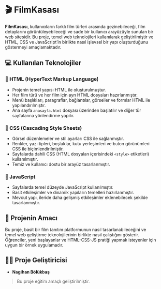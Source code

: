 # 🎬 FilmKasası

**FilmKasası**, kullanıcıların farklı film türleri arasında gezinebileceği, film detaylarını görüntüleyebileceği ve sade bir kullanıcı arayüzüyle sunulan bir web sitesidir. Bu proje, temel web teknolojileri kullanılarak geliştirilmiştir ve HTML, CSS ve JavaScript’in birlikte nasıl işlevsel bir yapı oluşturduğunu göstermeyi amaçlamaktadır.

## 💻 Kullanılan Teknolojiler

### 🔸 HTML (HyperText Markup Language)
- Projenin temel yapısı HTML ile oluşturulmuştur.
- Her film türü ve her film için ayrı HTML dosyaları hazırlanmıştır.
- Menü başlıkları, paragraflar, bağlantılar, görseller ve formlar HTML ile yapılandırılmıştır.
- Ana sayfa `anasayfa.html` dosyası üzerinden başlatılır ve diğer tür sayfalarına yönlendirme yapılır.

### 🔸 CSS (Cascading Style Sheets)
- Görsel düzenlemeler ve stil ayarları CSS ile sağlanmıştır.
- Renkler, yazı tipleri, boşluklar, kutu yerleşimleri ve buton görünümleri CSS ile biçimlendirilmiştir.
- Sayfalarda dahili CSS (HTML dosyaları içerisindeki `<style>` etiketleri) kullanılmıştır.
- Temiz ve kullanıcı dostu bir arayüz tasarlanmıştır.

### 🔸 JavaScript
- Sayfalarda temel düzeyde JavaScript kullanılmıştır.
- Basit etkileşimler ve dinamik yapıların temelleri hazırlanmıştır.
- Mevcut yapı, ileride daha gelişmiş etkileşimler eklenebilecek şekilde tasarlanmıştır.

## 🎯 Projenin Amacı

Bu proje, basit bir film tanıtım platformunun nasıl tasarlanabileceğini ve temel web geliştirme teknolojilerinin birlikte nasıl çalıştığını gösterir. Öğrenciler, yeni başlayanlar ve HTML-CSS-JS pratiği yapmak isteyenler için uygun bir örnek uygulamadır.

## 👩‍💻 Proje Geliştiricisi

- **Nagihan Bölükbaş** 

> Bu proje eğitim amaçlı geliştirilmiştir.
